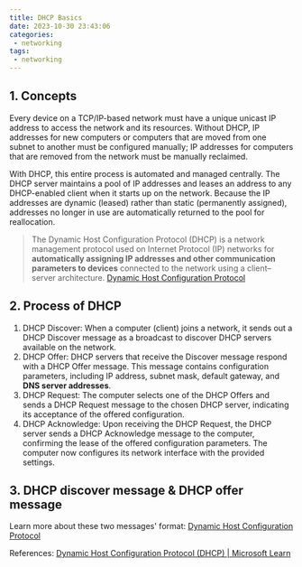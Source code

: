 ```yaml
---
title: DHCP Basics
date: 2023-10-30 23:43:06
categories:
 - networking
tags:
 - networking
---
```


## 1. Concepts

Every device on a TCP/IP-based network must have a unique unicast IP address to access the network and its resources. Without DHCP, IP addresses for new computers or computers that are moved from one subnet to another must be configured manually; IP addresses for computers that are removed from the network must be manually reclaimed.

With DHCP, this entire process is automated and managed centrally. The DHCP server maintains a pool of IP addresses and leases an address to any DHCP-enabled client when it starts up on the network. Because the IP addresses are dynamic (leased) rather than static (permanently assigned), addresses no longer in use are automatically returned to the pool for reallocation.

> The Dynamic Host Configuration Protocol (DHCP) is a network management protocol used on Internet Protocol (IP) networks for **automatically assigning IP addresses and other communication parameters to devices** connected to the network using a client–server architecture.  [Dynamic Host Configuration Protocol](https://en.wikipedia.org/wiki/Dynamic_Host_Configuration_Protocol)

## 2. Process of DHCP

1. DHCP Discover: When a computer (client) joins a network, it sends out a DHCP Discover message as a broadcast to discover DHCP servers available on the network.
2. DHCP Offer: DHCP servers that receive the Discover message respond with a DHCP Offer message. This message contains configuration parameters, including IP address, subnet mask, default gateway, and **DNS server addresses**.
3. DHCP Request: The computer selects one of the DHCP Offers and sends a DHCP Request message to the chosen DHCP server, indicating its acceptance of the offered configuration.
4. DHCP Acknowledge: Upon receiving the DHCP Request, the DHCP server sends a DHCP Acknowledge message to the computer, confirming the lease of the offered configuration parameters. The computer now configures its network interface with the provided settings.

## 3. DHCP discover message & DHCP offer message

Learn more about these two messages' format: [Dynamic Host Configuration Protocol](https://en.wikipedia.org/wiki/Dynamic_Host_Configuration_Protocol)

References: [Dynamic Host Configuration Protocol (DHCP) | Microsoft Learn](https://learn.microsoft.com/en-us/windows-server/networking/technologies/dhcp/dhcp-top)